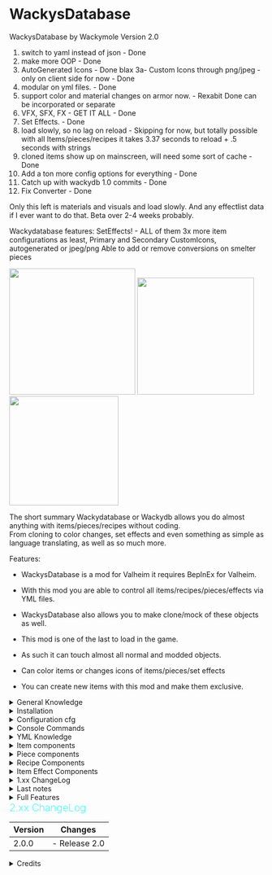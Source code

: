 # WackysDatabase
WackysDatabase by Wackymole
Version 2.0


1) switch to yaml instead of json - Done
2) make more OOP - Done
3) AutoGenerated Icons - Done blax
3a- Custom Icons through png/jpeg - only on client side for now - Done
4) modular on yml files. - Done
5) support color and material changes on armor now. - Rexabit Done can be incorporated or separate 
6) VFX, SFX, FX - GET IT ALL - Done
7) Set Effects. - Done 
8) load slowly, so no lag on reload - Skipping for now, but totally possible with all Items/pieces/recipes it takes 3.37 seconds to reload + .5 seconds with strings
10) cloned items show up on mainscreen, will need some sort of cache - Done
11) Add a ton more config options for everything - Done
12) Catch up with wackydb 1.0 commits - Done
13) Fix Converter - Done


Only this left is materials and visuals and load slowly. And any effectlist data if I ever want to do that.
Beta over 2-4 weeks probably.


Wackydatabase features: SetEffects! - ALL of them
3x more item configurations as least, Primary and Secondary
CustomIcons, autogenerated or jpeg/png
Able to add or remove conversions on smelter pieces



<img src="https://wackymole.com/hosts/lightblue%20Sword.webp" width="248"/> <img src="https://wackymole.com/hosts/1825-1648309710-715635595.png" width="230"/> <img src="https://wackymole.com/hosts/orangeish%20bow.jpg" width="215"/>

The short summary Wackydatabase or Wackydb allows you do almost anything with items/pieces/recipes without coding. </br>
From cloning to color changes, set effects and even something as simple as language translating, as well as so much more. <br />


Features:
- WackysDatabase is a mod for Valheim it requires BepInEx for Valheim.
- With this mod you are able to control all items/recipes/pieces/effects via YML files.
- WackysDatabase also allows you to make clone/mock of these objects as well. 
- This mod is one of the last to load in the game. 
- As such it can touch almost all normal and modded objects.
- Can color items or changes icons of items/pieces/set effects

- You can create new items with this mod and make them exclusive. 


<details><summary> General Knowledge </summary>

    There are three (4) Objects that WackyDB touches. Items, Recipes, Pieces, Item Effects

    Items are things in your inventory, you can pickup and maybe equip them. 

    Recipes are used to construct items, CraftingStations can be workbench, forge, or hand crafted (craftingStation": "")

    Pieces are what you use in your hammer and hoe to construct or plant. (Piecehammers)

    Item Effects - Can be set Effects or Indiviudal effects - IE burning or frost, or an armor set effect

</details> 

<details><summary> Installation</summary>

Download and extract the latest version of WackysDatabase into the BepInEx plugin folder (usually Valheim/BepInEx/plugins )

Now run Valheim and join a world. After that go to Valheim/BepInEx/config/. There should be a folder called wackysDatabase,</br>
inside of that folder are currently three folders /Items/  /Recipes/ and /Pieces/

Put the mod on the Server to force Server Sync. The YML files only have to be on the Server. No need to share the YML. 

For Multiplayer, the mod has been locked down to prevent easy cheating, but I recommend https://valheim.thunderstore.io/package/Azumatt/AzuAntiCheat/ and https://valheim.thunderstore.io/package/Smoothbrain/ServerCharacters/ as well.


</details> 

<details><summary> Configuration cfg</summary>

## Configuration file BepInEx/config/WackyMole.WackysDatabase.cfg

The configs and their defaults are:

Force Server Config = true // forces server sync 

Enable this mod = true

IsDebug = true // tells you what is being loaded/ other basic actions

StringisDebug = false  // debugs your strings.. extra logs

IsAutoReload = false // auto reloads instead of wackydb_reload

NexusModID = 1825 // doesn't do much

DedServer load Memory = false // Dedicated Server will load objects into the game like a client would.

ExtraSecurity on Servers = true // - You cannot load into singleplayer and then load into Multiplayer. -.0.0.1 Error

FileWatcher for YMLs = true // wackydb_reloads on any changes to the wackydatabase folder on the server

</details>

<details><summary> Console Commands</summary>


- You will need to reference https://valheim-modding.github.io/Jotunn/data/objects/item-list.html for Prefab names. Thank you JVL team
- While in game press F5 to open the game console then type help for more informations. To enable console for valheim - launch options add "-console"

wackydb_reload  - Primary way to reload all the YML files in wackysDatabase folder.  </br> Can now be done remotely by an admin client

wackydb_save_recipe [ItemName] - saves a Recipe YML in wackysDatabase Recipe Folder

wackydb_save_piece [ItemName] - saves a Piece YML in wackysDatabase Piece Folder

wackydb_save_item [ItemName] - saves a Item YML in wackysDatabase Item Folder

wackydb_all_items - saves all items in game into wackyDatabase-BulkYML

wackydb_all_recipes - saves all recipes in game in wackyDatabase-BulkYML

wackydb_all_pieces [Hammer] [Optionally: Category] - Use 'Hammer' for default, should work with other modded hammers. </br>
You can optionally set what category to only get like 'Misc' </br>
- wackydb_all_pieces Hammer Misc

wackydb_se_all - Gets almost all SE_Effects in game, will get modded Effects (be careful) - Will save all into the Effects folder

wackydb_se [effectname] - get a singular effect, will save in Effect folder.

wackydb_help -- commands

wackydb_clone  [recipe/item/piece] [Prefab to clone] [Unique name for the clone]  - clone an object and change it differently than a base game object. 

- For Example: wackydb_clone item SwordIron WackySword

<details><summary>optional 4th parameter</summary>
--There is a optional 4th parameter for clone RECIPES ONLY [original item prefab to use for recipe](Optional 4th parameter for a cloned item's recipes ONLY)
--For example you can already have item WackySword loaded in game, but now want a recipe. WackySword Uses SwordIron  - wackydb_clone recipe WackySword RWackySword SwordIron - otherwise manually edit
</details>

wackydb_clone_recipeitem [Prefab to clone] [clone name](clones item and recipe at same time)( Recipe name will be Rname) - instead of cloning an item and then recipe, do both at once. Saves you the trouble of manually editing recipe name and prefab.

wackydb_vfx - saves a vfx.txt file with all vfx effects of base game

wackydb_sfx - saves a sfx.txt file with all sfx effects of base game

wackydb_fx - saves a FX.txt file with all FX effects of base game

wackydb_material - saves a Materials.txt file in wackysDatabase for the different types of materials in the base game.

</details>

<details><summary> YML Knowledge</summary>

YML is easier to edit and change without getting confused on the syntac. 

You can use https://www.yamllint.com/ to validate any yml code

Almost every componet of items/pieces/recipes/effects can be deleted.

Some components are multilined where you can actually add your own stuff the ymls.

</details>

<details><summary> Item components</summary>


## Item Options:

![Glowing Red BronzeSword ](https://wackymole.com/hosts/redsword.png)

Hang on to your butts, items got an overhaul.  ONLY 2 components are required for ITEMS, 3 if it is a clone

name: item name in database, has to be unique (REQUIRED)

m_weight: weight of item (REQUIRED)

m_name: in game name

m_description: in game description

clonePrefabName: name of the item you want to clone (REQUIRED if clone)

cloneMaterial: You can change the material(colorish) of a cloned object.</br>
Images on nexus https://www.nexusmods.com/valheim/mods/1825 of the various changes you can make. </br>
Use wackydb_material to view a list of materials. Probably up to a 1/3 don't work or make the object invisible.

customIcon: You can set a custom icon for this item, use a PNG or Jpeg 64 x 64 px. Icon needs to be in the Icon folder ( doesn't server sync)

sizeMultiplier: Is a float, you can go from .01 to 1000.5 if you want. Have fun!

scale_weight_by_quality: scales weight by quality or something

## Attacks, Primary and Secondary
Most weapons have two attacks, you can control each independantly now. </br>
Primary_Attack and Secondary_Attack</br>
 Each one has 30+ things you can change, you can delete the whole section if you don't want to change anything.

 <details><summary>Attack Components</summary>

  Probably have to move to wackymole.com due to character count 32,000 - but github has no restriction so post away 


  AEffects - VFX,SFX, FX currently in view only mode for only Hit_Effects, </br> There is 
  Hit_Terrain_Effects, Start_Effect, Hold_Start_Effects, Trigger_Effect,Trail_Effect,Burst_Effect availble for both Primary and Secondary if people show interest.
 </details>

 Damage: dmg</br>
 DamagePerLevel: how much extra dmg you get for upgrading item</br> // add brs at end, once done editing

 Armor: armor doesn't do much on non clothing items
 ArmorPerLevel:

 m_foodHealth: health gained from food
 m_foodStamina: stamina gained from food
 m_foodRegen: regen from food tick
 m_foodBurnTime: how long it lasts
 m_FoodEitr: Eitr you get from food

 m_movementModifier: equip movement mod, can be neg
 m_EitrRegen: equip eitr regen, extra special stuff

 SE_Equip - EffectName: If you want an Item to have an Effect by itself, put the effect name here
 SE_SET_Equip: - Set Effect - All this Should be the same accorss all items that have this set
 SetName: What you call this Set
 Size: how many items share this set
 EffectName: What effect does this give when all items are equipped.

 m_blockPower
 m_blockPowerPerLevel
 m_timedBlockBonus: Perfect Parry
 m_deflectionForce
 m_deflectionForcePerLevel

 m_maxStackSize: how many can you stack in 1 slot
 m_canBeReparied: 
 m_destroyBroken: like tourch
 m_dodgeable: 
 m_questItem: doesn't really do anything now
 m_teleportable: tele or not
 m_knockback:
 m_useDurability: Durability goes down
 m_useDurabilityDrain: drain on use
 m_durabilityDrain: on equip?
 m_maxDurability: actual dura
 m_durabilityPerLevel:
 m_equipDuration: how long to equip item
 m_skillType: what skill this item belongs to
 m_animationState: 
 m_toolTier: what can it break?
 m_maxQuality: how much can you upgrade it
 m_value: if value is >0. Then the object becomes salable at Trader. </br>
 The Object Description gets a yellow Valuable notice. Just like base game you don't know what object you are selling to Trader.

damageModifiers: - 
Damage modifiers etc

The first value is the damage type, the second value is the resistance level.</br>
Blunt Slash Pierce Chop Pickaxe Physical Fire Frost Lightning Elemental Poison Spirit Water 
 
    Normal - no change
    Resistant - increases Wet status countdown speed by 100%
    Weak - decreases Wet status countdown speed by 1/3
    Immune - prevents Wet status effect
    Ignore - prevents Wet status effect
    VeryResistant - prevent wet status effect application except when swimming, increases Wet status countdown speed by 100%
    VeryWeak - decreases Wet status countdown speed by 2/3


GEffects Like Attack Effects above, only showing VFX, SFX and FX effects for Hit_Effects, </br>
Hit_Terrain_Effects, Start_Effect, Hold_Start_Effects, Trigger_Effect, Trail_Effect
</br> If there is interest I will allow users to change/remove/add them.

</details>

<details><summary> Piece components</summary>

<img src="https://wackymole.com/hosts/red%20walls.png" width="450"/>

Most of these components can be deleted if you don't need them

name: Database name, must be unique per hammer (Required)

piecehammer: hammer that the piece is located in - Default Hammer (Required)

m_name: in game name

sizeMultiplier: Probably the coolest feature, make a whole world of giant pieces or very small pieces. Float any number range .05 to 100000

m_description: in game:

customIcon: You can set a custom icon for this piece, use a PNG or Jpeg 64 x 64 px. Icon needs to be in the Icon folder ( doesn't server sync)

clonePrefabName: name of the piece you would like to clone (Required if clone)

material:

damagedMaterial: material change of damaged (50% piece)

craftingStation: What craftingstation needs to be near you to build the piece. Default: $piece_workbench

piecehammerCategory: You can change this, but things will be wonky if you add or remove any mods (maybe in future will fix)

minStationLevel: Min crafting station for construction, you could require a lvl 4 forge for example for Portals

amount: Probably best if you don't change this

disabled: disable this piece for everyone, (Can't build new ones)

adminonly: enable this piece only for admins, automically disables for everyone else, 

comfort:
    confort: amount
    ComfortGroup: like a category
    comfortObject:


groundPiece: idk
ground: idk
waterPiece: idk
noInWater: cannot be place in water
notOnFloor: not inside on wood floor
onlyinTeleportArea: not sure how big a teleport area is, I think those rock formations are teleport zone, could be fun for an advanced Portal
allowedInDungeons: use wisely
canBeRemoved: Infinity Hammer go burrr
wearNTearData:
    health: 0 or very high health makes stuff invincible due to rounding
    noRoofWear- no weather wear for roof stuff
    noSupportWear- idk
    supports:
    triggerPrivateArea- can't attack this thing inside bubble

craftingStationData:
    CraftingStationName: too risky to touch, removed
    cStationCustomIcon: You can set a custom icon for this piece, use a PNG or Jpeg 64 x 64 px. Icon needs to be in the Icon folder ( doesn't server sync)
    discoveryRange: range that you discovery the piece for the first time
    buildRange: how far build radius goes
    craftRequiresRoof:
    craftRequiresFire: cooking stations,
    showBasicRecipes: idk
    useDistance: how far away you can be while interacting
    useAnimation:

cSExtensionData: pieces that upgrade craftstations levels
    MainCraftingStationName: Should be craftingstation name
    maxStationDistance:
    continousConnection: animation of dots
    stack: idk

smelterData:
    smelterName:
    addOreTooltip: 
    emptyOreTooltip:
    fuelItem: You can change the fuel used to power your furance or whatever
    maxOre: capacity of ore
    maxFuel: capacity of fuel
    fuelPerProduct: how much fuel per product
    secPerProduct: seconds it takes
    spawnStack: Spawn stack on completion
    requiresRoof: 
    addOreAnimationLength:
    smelterConversion: You can edit/delete or add conversions here, which in my opionion is realllly cool


build: requirements to build: Item:amount:amountPerLevel:refundable,


Put this somewhere
cloneMaterial: You can change the material(colorish) of any (1.2.4) object. Images on nexus https://www.nexusmods.com/valheim/mods/1825 of the various changes you can make. 
- Use wackydb_material to view a list of materials. Probably up to a 1/3 don't work or make the object invisible. "material1,material2" (full,half health)(no spaces)
- Otherwise "material1", one material results in material being pasted for both full health and half-health. "same_mat" or "no_wear" sets pieces to have no wear material. 
- Should work for any piece at full health, some pieces change textures and models at 3/4 and 1/2 health, this won't stop them from changing. Maybe in future.

</details>

<details><summary> Recipe Components</summary>


<img src="https://wackymole.com/hosts/red%20forge.webp" width="700"/>

name: (Required must be Unique)

clonePrefabName: (Required if clone)

craftingStation: "" is hand crafted

minStationLevel: minstation required

maxStationLevelCap: Caps the station level to stop it from going outside possiblity: not working

repairStation: Where you can repair piece, people should be careful with this one

amount: obvious

disabled: disables recipe for everyone

reqs: (Required) requirements to build: Item:amount:amountPerLevel:refundable,

    Arrows x50 will be put above Arrow x20


</details>

<details><summary> Item Effect Components</summary>



</details>


<details><summary> 1.xx ChangeLog</summary>
        
        Version 1.4.2
            Had to disable Piece snapshot because of hovering pieces stacking up on each other, hopefully someone fixes it someday.
            You might have to destroy the existing pieces at (0,0) with infinity hammer quite a lot depending on reloads and players joining.    
        Version 1.4.1
            Some items don't like snapshot icons - Added extra checks and only items with material changes get new icons
        Version 1.4.0
            Added DedServer load Memory config to allow people to see if loading Wackydb on DedServer helps or hinders. 
            extraSecurity - Allows people who don't want the extra cheat protection to disable it and not get 0.0.1 Error
            Big News! Added auto Icon Generation to cloned Items, and all Pieces with custom material(pieces angles are a little wonky or wacky if you will) - Thx Blaxx for code
        Version 1.3.6
            Added m_attackHealthPercentage and m_secAttackHealthPercentage- Warning any Items that uses this Must be recreated. s
            Otherwise default will go to 0. These items include the staffs that use a percentage of player health to power. 
        Version 1.3.5
            I have decided to add more parameters to Json file, so please do not use older version of Wackydb after upgrading. Wackydb 2.0 is not coming soon
            Existing Jsons are fine to use, you can regenerate them to get new values. 
            Added m_EitrCost, m_secEitrCost - These are attack costs for primary and secondary weapon attacks, no Eitr, no swing. 
            m_FoodEitr - Food Eitr amount, m_EitrRegen- Modifier to Eitr Regen - Very powerful on clothes, weapons, added more warnings. 
            Seperated out m_attackStamina and secondary m_attackStamina
        Version 1.3.2
            Mistlands Update: Removed extra Wet effect/restance since Mistlands adds its own. 
            Removed FoodColor, as it was removed from game and didn't really do anything.
        Version 1.3.0
            Hopefully fixed Co-Op hosting bug again..
        Version 1.2.9
            Updated ServerSync for 211.11
        Version 1.2.8
            Hopefully fixed issue with Co-op hosting. Added 0.0.1 Custom message back. 
        Version 1.2.7
            Updated ServerSync for crossplay - Custom Message for Ver 0.0.1 is not displayed. No Singleplayer before multiplayer without restart.
            Known issue of TrophyDraugr is not able to be set (targets TrophyDraugrFem) use Fem or clone TrophyDraugr. 
            Destroyer is spelled with "troy", also now a loginfo instead of warning
        Version 1.2.5
            Moved wackysDatabase to Config instead of Plugins folder to stop r2mod from deleting folder on updates.
            Warning 1.2.4 and Lower will delete wackysDatabase folder in Plugins on Update, please backup.
        Version 1.2.4 
            Expanded Recipe Compatibility to Recipe_ ( Modification only, no cloning),  Can now change any material's type,
            category, craftingstation instead of just clones. Cannot change piecehammer of non clones. You can now set the piece's 
            material at 50% health. If you only set 1 it sets to both "full health" and "half health" otherwise,
            "material1, material2" (full, half health). "same_mat" or "no_wear" sets pieces to have no wear material. 
            Updated ServerSync and PieceManager
        Version 1.1.9
            Bug Fixes. Cleaned up Logs
        Version 1.1.8
            Fixed two main bugs,
            Properly unloading cloned assets on logout.
            Made it so some errors are caught better.
            Incorporated Water Resistance as done by aedenthorn.
        Version 1.1.5
            Cleaned up the code a lot. Fixed Pieces from getting null values from Server.
            Fixed the piece disable/admin for custom pieces.
            Made it so you can clone stone_floor (4x4 stone prefab) - editing it probably won't make it add to Hammer
            Added special case list for objects that have multiple Gameobjects. (Bow, SpearBronze)
        Version 1.10
            All About Pieces with this Update!
            Adds ability to clone an existing CraftingStation piece and make it a new CraftingStation 
                - The CraftingStation name is "name", add recipes to it with this name.
            Fixed other mods custom pieces. You should be able access and even clone other mods pieces now.
            Added piecehammerCategory so you can change the category where piece appears on the hammer. 
                - Mods might use numbers instead of words though.
            Added m_knockback Added m_backstabbonus Made m_attackStamina set both Primary and Secondary attacks.
        Version 1.05
            Mod Release


</details>

<details><summary> Last notes</summary>

## Last notes:

This mod should load last. It needs to so it can touch all other mods. 

> You can make changes to that OP bow and make it more realistic on damage or build requirements. Or even set a build piece to adminonly.

> clone the Item and change the material to make it a more appealing color. 

Submit pull requests to https://github.com/Wacky-Mole/WackysDatabase . The primary purpose of this mod is to edit objects, not to create clones/mocks. 


(Note!: If you want the game to have default values, close the game and delete the wackysDatabase folder).

</details>


<details><summary>Full Features</summary>

Planned features
- [x] Able to modify item data.
- [x] Able to modify recipes.
- [x] Able to modify pieces.
- [x] Able to modify materials on clones
- [x] Custom items/pieces
- [x] Custom recipes
- [x] Able to modify Set effects 
- [x] Cloned Items show up on MainScreen
- [x] Adjust attack values of items
- [x] Able to add or remove conversions on smelter pieces
- [x] Able to change the size of anything
Wackymole

</details>

<summary><b><span style="color:aqua;font-weight:200;font-size:20px">2.xx ChangeLog</span></b></summary>

| Version | Changes                                                                                                                                                                                                                                                                                                                                |
|----------|---------------------------------------------------------------------------------------------------------------------------------------------------------------------------------------------------------------------------------------------------------------------------------------------------------------------------------------|
| 2.0.0 | - Release 2.0 <br/>




<details><summary>Credits</summary>

Credits:
A lot of the credit goes to  aedenthorn and all of his Many Mods! https://github.com/aedenthorn/ValheimMods </br>
Thank you AzumattDev for the template. It is very good https://github.com/AzumattDev/ItemManagerModTemplate </br>
Thanks to the Odin Discord server, for being active and good for the valheim community.</br>
CustomArmor code from https://github.com/aedenthorn/ValheimMods/blob/master/CustomArmorStats/BepInExPlugin.cs </br>
Thank you to Azumatt and Aedenthorn and the JVL team. </br>
A Huge thank you to Rexabit and his Visual Modifier https://github.com/Rexabit/valheim-visuals-modifier
Azumatt for Status Editor contributions. 
Do whatever you want with this mod.</br>
</details>